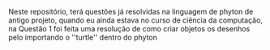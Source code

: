 Neste repositório, terá questões já resolvidas na linguagem de phyton de antigo projeto, quando eu ainda estava no curso de ciência da computação, na Questão 1 foi feita uma resolução de como criar objetos os desenhos pelo importando o ''turtle'' dentro do phyton

